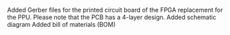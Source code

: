 Added Gerber files for the printed circuit board of the FPGA replacement for the PPU. Please note that the PCB has a 4-layer design.
Added schematic diagram
Added  bill of materials (BOM)
